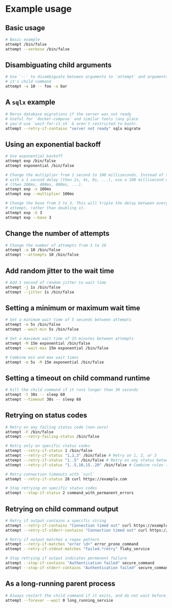 # Example usage

## Basic usage

```bash
# Basic example
attempt /bin/false
attempt --verbose /bin/false
```

## Disambiguating child arguments

```bash
# Use `--` to disambiguate between arguments to `attempt` and arguments to
# it's child command
attempt -a 10 -- foo -a bar
```

## A `sqlx` example

```bash
# Rerun database migrations if the server was not ready
# Useful for `docker-compose` and similar tools (any place
# you'd use `wait-for-it.sh` & aren't restricted to bash).
attempt --retry-if-contains "server not ready" sqlx migrate
```

## Using an exponential backoff

```bash
# Use exponential backoff
attempt exp /bin/false
attempt exponential /bin/false

# Change the multiplier from 1 second to 100 milliseconds. Instead of starting
# with a 1 second delay (then 2s, 4s, 8s, ...), use a 100 millisecond delay
# (then 200ms, 400ms, 800ms, ...).
attempt exp -x 100ms
attempt exp --multiplier 100ms

# Change the base from 2 to 3. This will triple the delay between every
# attempt, rather than doubling it.
attempt exp -b 3
attempt exp --base 3
```

## Change the number of attempts

```bash
# Change the number of attempts from 3 to 10
attempt -a 10 /bin/false
attempt --attempts 10 /bin/false
```

## Add random jitter to the wait time

```bash
# Add 1 second of random jitter to wait time
attempt -j 1s /bin/false
attempt --jitter 1s /bin/false
```

## Setting a minimum or maximum wait time

```bash
# Set a minimum wait time of 5 seconds between attempts
attempt -m 5s /bin/false
attempt --wait-min 5s /bin/false

# Set a maximum wait time of 15 minutes between attempts
attempt -M 15m exponential /bin/false
attempt --wait-max 15m exponential /bin/false

# Combine min and max wait times
attempt -m 5s -M 15m exponential /bin/false
```

## Setting a timeout on child command runtime

```bash
# Kill the child command if it runs longer than 30 seconds
attempt -t 30s -- sleep 60
attempt --timeout 30s -- sleep 60
```

## Retrying on status codes

```bash
# Retry on any failing status code (non-zero)
attempt -F /bin/false
attempt --retry-failing-status /bin/false

# Retry only on specific status codes
attempt --retry-if-status 1 /bin/false
attempt --retry-if-status "1,2,3" /bin/false # Retry on 1, 2, or 3
attempt --retry-if-status "1..5" /bin/false # Retry on any status between 1 and 5
attempt --retry-if-status "1..5,10,15..20" /bin/false # Combine rules to form complex patterns

# Retry connection timeouts with `curl`
attempt --retry-if-status 28 curl https://example.com

# Stop retrying on specific status codes
attempt --stop-if-status 2 command_with_permanent_errors
```

## Retrying on child command output

```bash
# Retry if output contains a specific string
attempt --retry-if-contains "Connection timed out" curl https://example.com
attempt --retry-if-stderr-contains "Connection timed out" curl https://example.com

# Retry if output matches a regex pattern
attempt --retry-if-matches "error \d+" error_prone_command
attempt --retry-if-stdout-matches "failed.*retry" flaky_service

# Stop retrying if output indicates permanent failure
attempt --stop-if-contains "Authentication failed" secure_command
attempt --stop-if-stderr-contains "Authentication failed" secure_command
```

## As a long-running parent process

```bash
# Always restart the child command if it exits, and do not wait before restarting
attempt --forever --wait 0 long_running_service
```
